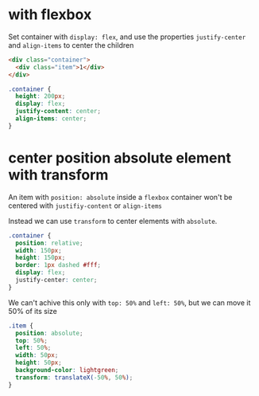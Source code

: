 # with flexbox

Set container with `display: flex`, and use the properties `justify-center` and `align-items` to center the children

```html
<div class="container">
  <div class="item">1</div>
</div>
```

```css
.container {
  height: 200px;
  display: flex;
  justify-content: center;
  align-items: center;
}
```

# center position absolute element with transform

An item with `position: absolute` inside a `flexbox` container won't be centered with `justifiy-content` or `align-items`

Instead we can use `transform` to center elements with `absolute`.

```css
.container {
  position: relative;
  width: 150px;
  height: 150px;
  border: 1px dashed #fff;
  display: flex;
  justify-center: center;
}
```

We can't achive this only with `top: 50%` and `left: 50%`, but we can move it 50% of its size

```css
.item {
  position: absolute;
  top: 50%;
  left: 50%;
  width: 50px;
  height: 50px;
  background-color: lightgreen;
  transform: translateX(-50%, 50%);
}
```
